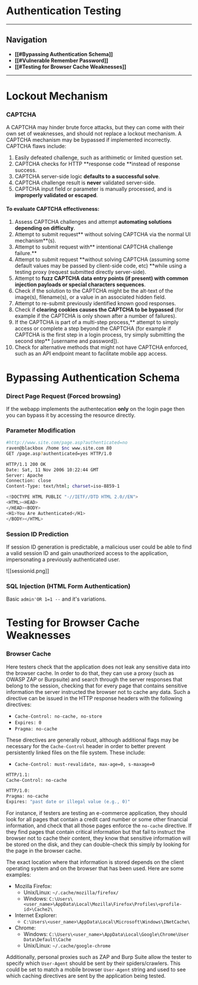 # Authentication Testing
---
## Navigation
- **[[#Bypassing Authentication Schema]]**
- **[[#Vulnerable Remember Password]]**
- **[[#Testing for Browser Cache Weaknesses]]**
---
# Lockout Mechanism
###  CAPTCHA
A CAPTCHA may hinder brute force attacks, but they can come with their own set of weaknesses, and should not replace a lockout mechanism. A CAPTCHA mechanism may be bypassed if implemented incorrectly. CAPTCHA flaws include:
1.  Easily defeated challenge, such as arithimetic or limited question set.
2.  CAPTCHA checks for HTTP **response code **instead of response success.
3.  CAPTCHA server-side logic **defaults to a successful solve**.
4.  CAPTCHA challenge result is **never** validated server-side.
5.  CAPTCHA input field or parameter is manually processed, and is **improperly validated or escaped**.

#### To evaluate CAPTCHA effectiveness:
1.  Assess CAPTCHA challenges and attempt **automating solutions depending on difficulty**.
2.  Attempt to submit request** without solving CAPTCHA via the normal UI mechanism**(s).
3.  Attempt to submit request with** intentional CAPTCHA challenge failure.**
4.  Attempt to submit request **without solving CAPTCHA (assuming some default values may be passed by client-side code, etc) **while using a testing proxy (request submitted directly server-side).
5.  Attempt to **fuzz CAPTCHA data entry points (if present) with common injection payloads or special characters sequences**.
6.  Check if the solution to the CAPTCHA might be the alt-text of the image(s), filename(s), or a value in an associated hidden field.
7.  Attempt to re-submit previously identified known good responses.
8.  Check if **clearing cookies causes the CAPTCHA to be bypassed** (for example if the CAPTCHA is only shown after a number of failures).
9.  If the CAPTCHA is part of a multi-step process,** attempt to simply access or complete a step beyond the CAPTCHA (for example if CAPTCHA is the first step in a login process, try simply submitting the second step** [username and password]).
10.  Check for alternative methods that might not have CAPTCHA enforced, such as an API endpoint meant to facilitate mobile app access.

# Bypassing Authentication Schema
### Direct Page Request (Forced browsing)
If the webapp implements  the authentecation  **only** on the login page then you can bypass it by accessing the resource directly.
### Parameter Modification
```bash
#http://www.site.com/page.asp?authenticated=no
raven@blackbox /home $nc www.site.com 80
GET /page.asp?authenticated=yes HTTP/1.0

HTTP/1.1 200 OK
Date: Sat, 11 Nov 2006 10:22:44 GMT
Server: Apache
Connection: close
Content-Type: text/html; charset=iso-8859-1

<!DOCTYPE HTML PUBLIC "-//IETF//DTD HTML 2.0//EN">
<HTML><HEAD>
</HEAD><BODY>
<H1>You Are Authenticated</H1>
</BODY></HTML>
```
### Session ID Prediction
If session ID generation is predictable, a malicious user could be able to find a valid session ID and gain unauthorized access to the application, impersonating a previously authenticated user.

![[sessionid.png]]

### SQL Injection (HTML Form Authentication)
Basic `admin'OR 1=1 --` and it's variations.

# Testing for Browser Cache Weaknesses
### Browser Cache
Here testers check that the application does not leak any sensitive data into the browser cache. In order to do that, they can use a proxy (such as OWASP ZAP or Burpsuite) and search through the server responses that belong to the session, checking that for every page that contains sensitive information the server instructed the browser not to cache any data. Such a directive can be issued in the HTTP response headers with the following directives:

-   `Cache-Control: no-cache, no-store`
-   `Expires: 0`
-   `Pragma: no-cache`

These directives are generally robust, although additional flags may be necessary for the `Cache-Control` header in order to better prevent persistently linked files on the file system. These include:

-   `Cache-Control: must-revalidate, max-age=0, s-maxage=0`

```bash
HTTP/1.1:
Cache-Control: no-cache
```

```bash
HTTP/1.0:
Pragma: no-cache
Expires: "past date or illegal value (e.g., 0)"
```
For instance, if testers are testing an e-commerce application, they should look for all pages that contain a credit card number or some other financial information, and check that all those pages enforce the `no-cache` directive. If they find pages that contain critical information but that fail to instruct the browser not to cache their content, they know that sensitive information will be stored on the disk, and they can double-check this simply by looking for the page in the browser cache.

The exact location where that information is stored depends on the client operating system and on the browser that has been used. Here are some examples:

-   Mozilla Firefox:
    -   Unix/Linux: `~/.cache/mozilla/firefox/`
    -   Windows: `C:\Users\<user_name>\AppData\Local\Mozilla\Firefox\Profiles\<profile-id>\Cache2\`
-   Internet Explorer:
    -   `C:\Users\<user_name>\AppData\Local\Microsoft\Windows\INetCache\`
-   Chrome:
    -   Windows: `C:\Users\<user_name>\AppData\Local\Google\Chrome\User Data\Default\Cache`
    -   Unix/Linux: `~/.cache/google-chrome`

Additionally, personal proxies such as ZAP and Burp Suite allow the tester to specify which `User-Agent` should be sent by their spiders/crawlers. This could be set to match a mobile browser `User-Agent` string and used to see which caching directives are sent by the application being tested.

